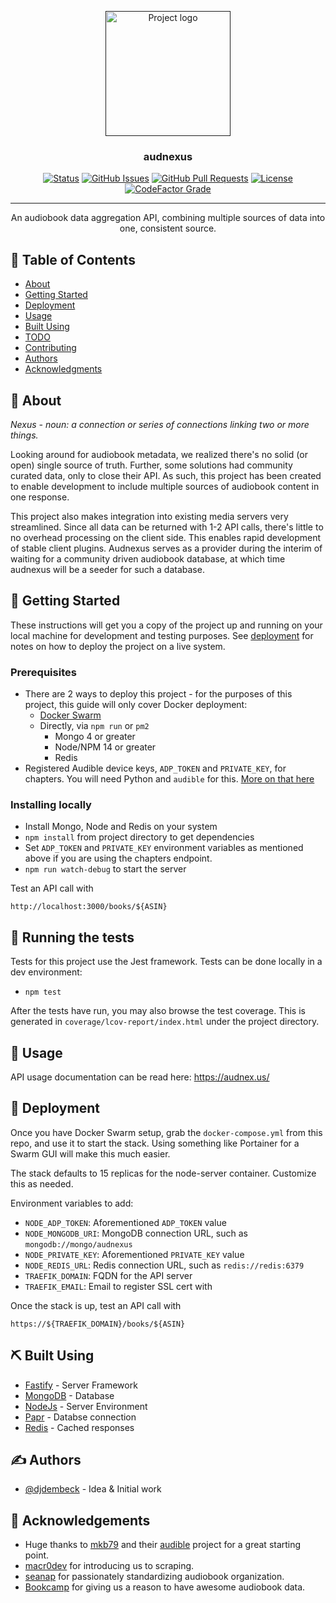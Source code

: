 <p align="center">
  <a href="" rel="noopener">
 <img width=200px height=200px src="../assets/logos/logo.png?raw=true" alt="Project logo"></a>
</p>

<h3 align="center">audnexus</h3>

<div align="center">

[![Status](https://img.shields.io/badge/status-active-success.svg)]()
[![GitHub Issues](https://img.shields.io/github/issues/djdembeck/audnexus.svg)](https://github.com/djdembeck/audnexus/issues)
[![GitHub Pull Requests](https://img.shields.io/github/issues-pr/djdembeck/audnexus.svg)](https://github.com/djdembeck/audnexus/pulls)
[![License](https://img.shields.io/badge/license-GNUGPL-blue.svg)](/LICENSE)
[![CodeFactor Grade](https://img.shields.io/codefactor/grade/github/djdembeck/audnexus)](https://www.codefactor.io/repository/github/djdembeck/audnexus)

</div>

---

<p align="center"> An audiobook data aggregation API, combining multiple sources of data into one, consistent source.
    <br> 
</p>

## 📝 Table of Contents

- [About](#about)
- [Getting Started](#getting_started)
- [Deployment](#deployment)
- [Usage](#usage)
- [Built Using](#built_using)
- [TODO](../TODO.md)
- [Contributing](../CONTRIBUTING.md)
- [Authors](#authors)
- [Acknowledgments](#acknowledgement)

## 🧐 About <a name = "about"></a>

*Nexus - noun: a connection or series of connections linking two or more things.*

Looking around for audiobook metadata, we realized there's no solid (or open) single source of truth. Further, some solutions had community curated data, only to close their API. As such, this project has been created to enable development to include multiple sources of audiobook content in one response.

This project also makes integration into existing media servers very streamlined. Since all data can be returned with 1-2 API calls, there's little to no overhead processing on the client side. This enables rapid development of stable client plugins. Audnexus serves as a provider during the interim of waiting for a community driven audiobook database, at which time audnexus will be a seeder for such a database.

## 🏁 Getting Started <a name = "getting_started"></a>

These instructions will get you a copy of the project up and running on your local machine for development and testing purposes. See [deployment](#deployment) for notes on how to deploy the project on a live system.

### Prerequisites

- There are 2 ways to deploy this project - for the purposes of this project, this guide will only cover Docker deployment:
  - [Docker Swarm](https://docs.docker.com/engine/swarm/swarm-tutorial/)
  - Directly, via `npm run` or `pm2`
    - Mongo 4 or greater
    - Node/NPM 14 or greater
    - Redis
- Registered Audible device keys, `ADP_TOKEN` and `PRIVATE_KEY`, for chapters. You will need Python and `audible` for this. [More on that here](https://audible.readthedocs.io/en/latest/auth/register.html)

### Installing locally

- Install Mongo, Node and Redis on your system
- `npm install` from project directory to get dependencies
- Set `ADP_TOKEN` and `PRIVATE_KEY` environment variables as mentioned above if you are using the chapters endpoint.
- `npm run watch-debug` to start the server

Test an API call with

```
http://localhost:3000/books/${ASIN}
```

## 🔧 Running the tests <a name = "tests"></a>

Tests for this project use the Jest framework. Tests can be done locally in a dev environment:
- `npm test`

After the tests have run, you may also browse the test coverage. This is generated in `coverage/lcov-report/index.html` under the project directory.

## 🎈 Usage <a name="usage"></a>

API usage documentation can be read here: https://audnex.us/

## 🚀 Deployment <a name = "deployment"></a>

Once you have Docker Swarm setup, grab the `docker-compose.yml` from this repo, and use it to start the stack. Using something like Portainer for a Swarm GUI will make this much easier.

The stack defaults to 15 replicas for the node-server container. Customize this as needed.

Environment variables to add:
- `NODE_ADP_TOKEN`: Aforementioned `ADP_TOKEN` value
- `NODE_MONGODB_URI`: MongoDB connection URL, such as `mongodb://mongo/audnexus`
- `NODE_PRIVATE_KEY`: Aforementioned `PRIVATE_KEY` value
- `NODE_REDIS_URL`: Redis connection URL, such as `redis://redis:6379`
- `TRAEFIK_DOMAIN`: FQDN for the API server
- `TRAEFIK_EMAIL`: Email to register SSL cert with

Once the stack is up, test an API call with

```
https://${TRAEFIK_DOMAIN}/books/${ASIN}
```

## ⛏️ Built Using <a name = "built_using"></a>

- [Fastify](https://www.fastify.io/) - Server Framework
- [MongoDB](https://www.mongodb.com/) - Database
- [NodeJs](https://nodejs.org/en/) - Server Environment
- [Papr](https://github.com/plexinc/papr) - Databse connection
- [Redis](https://redis.io/) - Cached responses

## ✍️ Authors <a name = "authors"></a>

- [@djdembeck](https://github.com/djdembeck) - Idea & Initial work

## 🎉 Acknowledgements <a name = "acknowledgement"></a>

- Huge thanks to [mkb79](https://github.com/mkb79) and their [audible](https://github.com/mkb79/Audible) project for a great starting point.
- [macr0dev](https://github.com/macr0dev) for introducing us to scraping.
- [seanap](https://github.com/seanap) for passionately standardizing audiobook organization.
- [Bookcamp](https://www.bookcamp.app/) for giving us a reason to have awesome audiobook data.